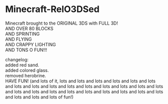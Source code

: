 # Minecraft-RelO3DSed
Minecraft brought to the ORIGINAL 3DS with FULL 3D! \
AND OVER 80 BLOCKS \
AND SPRINTING \
AND FLYING \
AND CRAPPY LIGHTING \
AND TONS O FUN!!! 


changelog:  \
  added red sand. \
  added colored glass. \
  removed herobrine. \
HAVE FUN!
(and lots of it, lots  and lots and lots and lots and lots and lots and lots and lots and lots and lots and lots and lots and lots and lots and lots and lots and lots and lots and lots and lots and lots and lots and lots and lots and lots and lots and lots of fun!)
